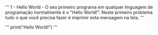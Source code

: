 '''
1 - Hello World - O seu primeiro programa em qualquer linguagem de programação normalmente é o "Hello World!". Neste primeiro problema tudo o que você precisa fazer é imprimir esta mensagem na tela.
'''

'''
print("Hello World!")
'''